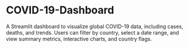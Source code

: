 # COVID-19-Dashboard
A Streamlit dashboard to visualize global COVID-19 data, including cases, deaths, and trends. Users can filter by country, select a date range, and view summary metrics, interactive charts, and country flags.
